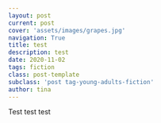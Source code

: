 ```yaml
---
layout: post
current: post
cover: 'assets/images/grapes.jpg'
navigation: True
title: test
description: test
date: 2020-11-02
tags: fiction
class: post-template
subclass: 'post tag-young-adults-fiction'
author: tina
---
```


Test test test
